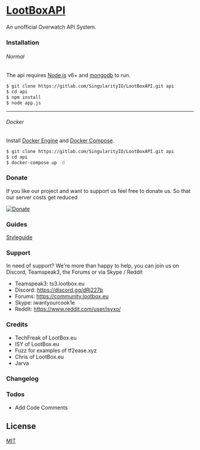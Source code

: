 # [LootBoxAPI](https://lootbox.eu)
An unofficial Overwatch API System.


### Installation
###### Normal
The api requires [Node.js](https://nodejs.org/)  v6+ and [mongodb](https://docs.mongodb.com/)  to run.


```sh
$ git clone https://gitlab.com/SingularityIO/LootBoxAPI.git api
$ cd api
$ npm install
$ node app.js
```
--------
###### Docker
Install [Docker Engine](https://docs.docker.com/engine/installation/) and [Docker Compose](https://docs.docker.com/compose/install/).
```sh
$ git clone https://gitlab.com/SingularityIO/LootBoxAPI.git api
$ cd api
$ docker-compose up -d
```

###  Donate
If you like our project and want to support us feel free to donate us. So that our server costs get reduced 

[![Donate](https://img.shields.io/badge/Donate-PayPal-green.svg)](https://www.paypal.com/cgi-bin/webscr?cmd=_s-xclick&hosted_button_id=3SVVKGLWXRQFY)

###  Guides
[Styleguide](https://github.com/feross/standard)
###  Support
In need of support? We're more than happy to help, you can join us on Discord, Teamspeak3, the Forums or via Skype / Reddit
* Teamspeak3: ts3.lootbox.eu
* Discord: https://discord.gg/dRj227b
* Forums: https://community.lootbox.eu
* Skype: iwantyourcook1e
* Reddit: https://www.reddit.com/user/isyxo/

###  Credits
* TechFreak of LootBox.eu 
* ISY of LootBox.eu
* Fuzz for examples of tf2ease.xyz
* Chris of LootBox.eu
* Jarva 


### Changelog

### Todos
 - Add Code Comments

License
----

[MIT](https://gitlab.com/SingularityIO/LootBoxAPI/blob/master/LICENSE)




